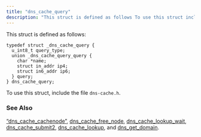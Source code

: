 ```yaml
---
title: "dns_cache_query"
description: "This struct is defined as follows To use this struct include the file dns cache h Section 68 12 dns cache cachenode dns cache free node dns cache lookup wait dns cache submit 2 dns cache lookup and dns get domain..."
---
```


This struct is defined as follows:

```
typedef struct _dns_cache_query {
  u_int8_t query_type;
  union _dns_cache_query_query {
    char *name;
    struct in_addr ip4;
    struct in6_addr ip6;
  } query;
} dns_cache_query;
```

To use this struct, include the file `dns-cache.h`.

### <a name="idp39851520"></a> See Also

[“dns_cache_cachenode”](/momentum/3/3-api/structs-dns-cache-cachenode), [dns_cache_free_node](/momentum/3/3-api/apis-dns-cache-free-node), [dns_cache_lookup_wait](/momentum/3/3-api/apis-dns-cache-lookup-wait), [dns_cache_submit2](/momentum/3/3-api/apis-dns-cache-submit-2), [dns_cache_lookup](/momentum/3/3-api/apis-dns-cache-lookup), and [dns_get_domain](/momentum/3/3-api/apis-dns-get-domain).